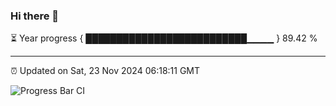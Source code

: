### Hi there 👋

⏳ Year progress { ██████████████████████████▁▁▁▁ } 89.42 %

---

⏰ Updated on Sat, 23 Nov 2024 06:18:11 GMT

![Progress Bar CI](https://github.com/liununu/liununu/workflows/Progress%20Bar%20CI/badge.svg)
